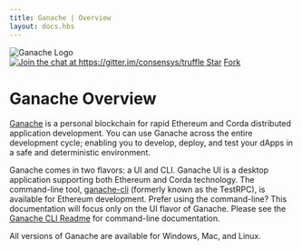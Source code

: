 ```yaml
---
title: Ganache | Overview
layout: docs.hbs
---
```


<img style="max-width: 160px;" src="/img/ganache-logo-dark.svg" alt="Ganache Logo" />

<div class="text-center docs-badges">
  <a href="https://gitter.im/consensys/truffle?utm_source=badge&utm_medium=badge&utm_campaign=pr-badge&utm_content=badge">
    <img src="https://badges.gitter.im/Join%20Chat.svg" alt="Join the chat at https://gitter.im/consensys/truffle"/>
  </a>
  <a class="github-button" href="https://github.com/trufflesuite/ganache-ui" data-icon="octicon-star" data-show-count="true" aria-label="Star trufflesuite/ganache on GitHub">Star</a>
  <a class="github-button" href="https://github.com/trufflesuite/ganache-ui/fork" data-icon="octicon-repo-forked" data-show-count="true" aria-label="Fork trufflesuite/ganache-ui on GitHub">Fork</a>
</div>

# Ganache Overview

[Ganache](/ganache) is a personal blockchain for rapid Ethereum and Corda distributed application development. You can use Ganache across the entire development cycle; enabling you to develop, deploy, and test your dApps in a safe and deterministic environment.

Ganache comes in two flavors: a UI and CLI. Ganache UI is a desktop application supporting both Ethereum and Corda technology. The command-line tool, [ganache-cli](https://github.com/trufflesuite/ganache-cli-archive) (formerly known as the TestRPC), is available for Ethereum development. Prefer using the command-line? This documentation will focus only on the UI flavor of Ganache. Please see the [Ganache CLI Readme](https://github.com/trufflesuite/ganache-cli-archive/blob/master/README.md) for command-line documentation.

All versions of Ganache are available for Windows, Mac, and Linux.
